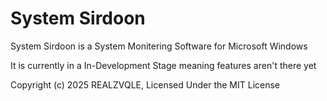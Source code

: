 # System Sirdoon

System Sirdoon is a System Monitering Software for Microsoft Windows


It is currently in a In-Development Stage meaning features aren't there yet


Copyright (c) 2025 REALZVQLE, Licensed Under the MIT License